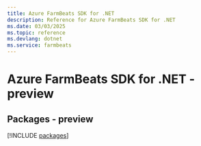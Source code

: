 ```yaml
---
title: Azure FarmBeats SDK for .NET
description: Reference for Azure FarmBeats SDK for .NET
ms.date: 03/03/2025
ms.topic: reference
ms.devlang: dotnet
ms.service: farmbeats
---
```

# Azure FarmBeats SDK for .NET - preview
## Packages - preview
[!INCLUDE [packages](farmbeats-index.md)]